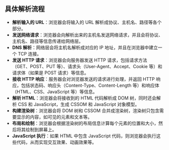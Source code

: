 
## 具体解析流程

- **解析输入的 URL**：浏览器会将输入的 URL 解析成协议、主机名、路径等各个部分。
- **发送网络请求**：浏览器会向解析出来的主机名发送网络请求，并且会将协议、主机名、路径等信息传递给网络层。
- **DNS 解析**：网络层会将主机名解析成对应的 IP 地址，并且在浏览器中建立一个 TCP 连接。
- **发送 HTTP 请求**：浏览器会向服务器发送 HTTP 请求，包括请求方法（GET、POST、PUT 等）、请求头（User-Agent、Accept、Cookie 等）和请求体（如果是 POST 请求）等信息。
- **接收 HTTP 响应**：服务器会对浏览器发送的请求进行处理，并返回 HTTP 响应，包括状态码、响应头（Content-Type、Content-Length 等）和响应体（HTML、CSS、JavaScript 等）等信息。
- **解析 HTML**：浏览器会将接收到的 HTML 代码解析成 DOM 树，同时还会解析 CSS 和 JavaScript，生成 CSSOM 和 JavaScript 对象模型。
- **构建渲染树**：浏览器会将 DOM 树和 CSSOM 合并成渲染树，渲染树只包含需要显示的内容，如可见的元素和文本等。
- **布局和绘制**：浏览器会根据渲染树的布局信息计算每个元素的位置和大小，然后将其绘制到屏幕上。
- **JavaScript 执行**：如果 HTML 中包含 JavaScript 代码，则浏览器会执行这些代码，从而实现交互效果、动画效果等。

